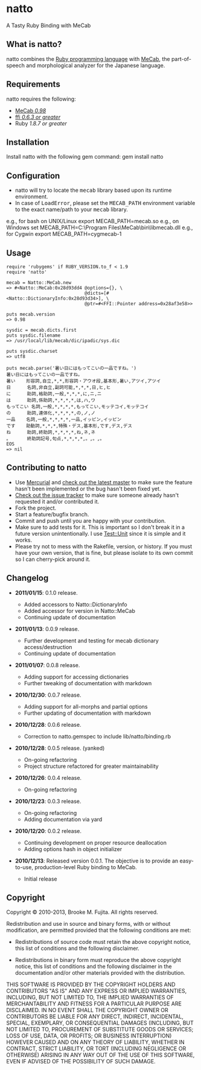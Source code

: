 # natto
A Tasty Ruby Binding with MeCab

## What is natto?
natto combines the [Ruby programming language](http://www.ruby-lang.org/) with [MeCab](http://mecab.sourceforge.net/), the part-of-speech and morphological analyzer for the Japanese language.

## Requirements
natto requires the following:

-  [MeCab _0.98_](http://sourceforge.net/projects/mecab/files/mecab/0.98/)
-  [ffi _0.6.3 or greater_](http://rubygems.org/gems/ffi)
-  Ruby _1.8.7 or greater_

## Installation
Install natto with the following gem command:
    gem install natto

## Configuration
-  natto will try to locate the <tt>mecab</tt> library based upon its runtime environment.
-  In case of <tt>LoadError</tt>, please set the <tt>MECAB_PATH</tt> environment variable to the exact name/path to your <tt>mecab</tt> library.

e.g., for bash on UNIX/Linux
    export MECAB_PATH=mecab.so
e.g., on Windows
    set MECAB_PATH=C:\Program Files\MeCab\bin\libmecab.dll
e.g., for Cygwin
    export MECAB_PATH=cygmecab-1

## Usage
    require 'rubygems' if RUBY_VERSION.to_f < 1.9
    require 'natto'

    mecab = Natto::MeCab.new
    => #<Natto::MeCab:0x28d93dd4 @options={}, \
                                 @dicts=[#<Natto::DictionaryInfo:0x28d93d34>], \
                                 @ptr=#<FFI::Pointer address=0x28af3e58>>

    puts mecab.version
    => 0.98

    sysdic = mecab.dicts.first
    puts sysdic.filename
    => /usr/local/lib/mecab/dic/ipadic/sys.dic

    puts sysdic.charset
    => utf8

    puts mecab.parse('暑い日にはもってこいの一品ですね。')
    暑い日にはもってこいの一品ですね。
    暑い    形容詞,自立,*,*,形容詞・アウオ段,基本形,暑い,アツイ,アツイ
    日      名詞,非自立,副詞可能,*,*,*,日,ヒ,ヒ
    に      助詞,格助詞,一般,*,*,*,に,ニ,ニ
    は      助詞,係助詞,*,*,*,*,は,ハ,ワ
    もってこい 名詞,一般,*,*,*,*,もってこい,モッテコイ,モッテコイ
    の      助詞,連体化,*,*,*,*,の,ノ,ノ
    一品    名詞,一般,*,*,*,*,一品,イッピン,イッピン
    です    助動詞,*,*,*,特殊・デス,基本形,です,デス,デス
    ね      助詞,終助詞,*,*,*,*,ね,ネ,ネ
    。      終助詞記号,句点,*,*,*,*,。,。,。
    EOS
    => nil

## Contributing to natto
-  Use [Mercurial](http://mercurial.selenic.com/) and [check out the latest master](http://code.google.com/p/natto/source/checkout) to make sure the feature hasn't been implemented or the bug hasn't been fixed yet.
-  [Check out the issue tracker](http://code.google.com/p/natto/issues/list) to make sure someone already hasn't requested it and/or contributed it.
-  Fork the project.
-  Start a feature/bugfix branch.
-  Commit and push until you are happy with your contribution.
-  Make sure to add tests for it. This is important so I don't break it in a future version unintentionally. I use [Test::Unit](http://ruby-doc.org/stdlib/libdoc/test/unit/rdoc/classes/Test/Unit.html) since it is simple and it works.
-  Please try not to mess with the Rakefile, version, or history. If you must have your own version, that is fine, but please isolate to its own commit so I can cherry-pick around it.

## Changelog

- __2011/01/15__: 0.1.0 release.
    - Added accessors to Natto::DictionaryInfo
    - Added accessor for version in Natto::MeCab
    - Continuing update of documentation

- __2011/01/13__: 0.0.9 release.
    - Further development and testing for mecab dictionary access/destruction
    - Continuing update of documentation

- __2011/01/07__: 0.0.8 release.
    - Adding support for accessing dictionaries 
    - Further tweaking of documentation with markdown

- __2010/12/30__: 0.0.7 release.
    - Adding support for all-morphs and partial options
    - Further updating of documentation with markdown

- __2010/12/28__: 0.0.6 release.
    - Correction to natto.gemspec to include lib/natto/binding.rb

- __2010/12/28__: 0.0.5 release. (yanked)
    - On-going refactoring
    - Project structure refactored for greater maintainability

- __2010/12/26__: 0.0.4 release.
    - On-going refactoring

- __2010/12/23__: 0.0.3 release.
    - On-going refactoring
    - Adding documentation via yard

- __2010/12/20__: 0.0.2 release.
    - Continuing development on proper resource deallocation
    - Adding options hash in object initializer 

- __2010/12/13__: Released version 0.0.1. The objective is to provide
  an easy-to-use, production-level Ruby binding to MeCab.
    - Initial release 

## Copyright
Copyright &copy; 2010-2013, Brooke M. Fujita.
All rights reserved.
 
Redistribution and use in source and binary forms, with or without modification, are
permitted provided that the following conditions are met:
 
  * Redistributions of source code must retain the above
    copyright notice, this list of conditions and the
    following disclaimer.
 
  * Redistributions in binary form must reproduce the above
    copyright notice, this list of conditions and the
    following disclaimer in the documentation and/or other
    materials provided with the distribution.
 
THIS SOFTWARE IS PROVIDED BY THE COPYRIGHT HOLDERS AND CONTRIBUTORS "AS IS" AND ANY EXPRESS OR IMPLIED
WARRANTIES, INCLUDING, BUT NOT LIMITED TO, THE IMPLIED WARRANTIES OF MERCHANTABILITY AND FITNESS FOR A
PARTICULAR PURPOSE ARE DISCLAIMED. IN NO EVENT SHALL THE COPYRIGHT OWNER OR CONTRIBUTORS BE LIABLE FOR
ANY DIRECT, INDIRECT, INCIDENTAL, SPECIAL, EXEMPLARY, OR CONSEQUENTIAL DAMAGES (INCLUDING, BUT NOT
LIMITED TO, PROCUREMENT OF SUBSTITUTE GOODS OR SERVICES; LOSS OF USE, DATA, OR PROFITS; OR BUSINESS
INTERRUPTION) HOWEVER CAUSED AND ON ANY THEORY OF LIABILITY, WHETHER IN CONTRACT, STRICT LIABILITY, OR
TORT (INCLUDING NEGLIGENCE OR OTHERWISE) ARISING IN ANY WAY OUT OF THE USE OF THIS SOFTWARE, EVEN IF
ADVISED OF THE POSSIBILITY OF SUCH DAMAGE.
